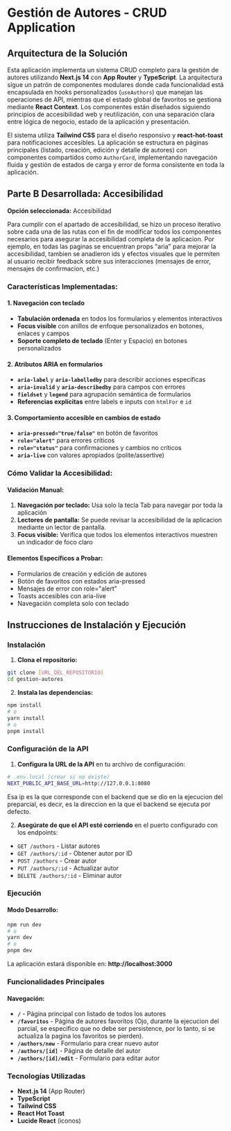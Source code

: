 # Gestión de Autores - CRUD Application

## Arquitectura de la Solución

Esta aplicación implementa un sistema CRUD completo para la gestión de autores utilizando **Next.js 14** con **App Router** y **TypeScript**. La arquitectura sigue un patrón de componentes modulares donde cada funcionalidad está encapsulada en hooks personalizados (`useAuthors`) que manejan las operaciones de API, mientras que el estado global de favoritos se gestiona mediante **React Context**. Los componentes están diseñados siguiendo principios de accesibilidad web y reutilización, con una separación clara entre lógica de negocio, estado de la aplicación y presentación.

El sistema utiliza **Tailwind CSS** para el diseño responsivo y **react-hot-toast** para notificaciones accesibles. La aplicación se estructura en páginas principales (listado, creación, edición y detalle de autores) con componentes compartidos como `AuthorCard`, implementando navegación fluida y gestión de estados de carga y error de forma consistente en toda la aplicación.

## Parte B Desarrollada: Accesibilidad

**Opción seleccionada:** Accesibilidad

Para cumplir con el apartado de accesibilidad, se hizo un proceso iterativo sobre cada una de las rutas con el fin de modificar todos los componentes necesarios para asegurar la accesibilidad completa de la aplicacion. Por ejemplo, en todas las paginas se encuentran props "aria" para mejorar la accesibilidad, tambien se anadieron ids y efectos visuales que le permiten al usuario recibir feedback sobre sus interacciones (mensajes de error, mensajes de confirmacion, etc.)

### Características Implementadas:

#### 1. Navegación con teclado
- **Tabulación ordenada** en todos los formularios y elementos interactivos
- **Focus visible** con anillos de enfoque personalizados en botones, enlaces y campos
- **Soporte completo de teclado** (Enter y Espacio) en botones personalizados

#### 2. Atributos ARIA en formularios
- **`aria-label`** y **`aria-labelledby`** para describir acciones específicas
- **`aria-invalid`** y **`aria-describedby`** para campos con errores
- **`fieldset`** y **`legend`** para agrupación semántica de formularios
- **Referencias explícitas** entre labels e inputs con `htmlFor` e `id`

#### 3. Comportamiento accesible en cambios de estado
- **`aria-pressed="true/false"`** en botón de favoritos
- **`role="alert"`** para errores críticos
- **`role="status"`** para confirmaciones y cambios no críticos
- **`aria-live`** con valores apropiados (polite/assertive)

### Cómo Validar la Accesibilidad:

#### Validación Manual:
1. **Navegación por teclado:** Usa solo la tecla Tab para navegar por toda la aplicación
2. **Lectores de pantalla:** Se puede revisar la accesibilidad de la aplicacion mediante un lector de pantalla.
3. **Focus visible:** Verifica que todos los elementos interactivos muestren un indicador de foco claro

#### Elementos Específicos a Probar:
- Formularios de creación y edición de autores
- Botón de favoritos con estados aria-pressed
- Mensajes de error con role="alert"
- Toasts accesibles con aria-live
- Navegación completa solo con teclado

## Instrucciones de Instalación y Ejecución

### Instalación

1. **Clona el repositorio:**
```bash
git clone [URL_DEL_REPOSITORIO]
cd gestion-autores
```

2. **Instala las dependencias:**
```bash
npm install
# o
yarn install
# o
pnpm install
```

### Configuración de la API

1. **Configura la URL de la API** en tu archivo de configuración:
```bash
# .env.local (crear si no existe)
NEXT_PUBLIC_API_BASE_URL=http://127.0.0.1:8080
```
Esa ip es la que corresponde con el backend que se dio en la ejecucion del preparcial, es decir, es la direccion en la que el backend se ejecuta por defecto.

2. **Asegúrate de que el API esté corriendo** en el puerto configurado con los endpoints:
- `GET /authors` - Listar autores
- `GET /authors/:id` - Obtener autor por ID  
- `POST /authors` - Crear autor
- `PUT /authors/:id` - Actualizar autor
- `DELETE /authors/:id` - Eliminar autor

### Ejecución

#### Modo Desarrollo:
```bash
npm run dev
# o
yarn dev
# o
pnpm dev
```

La aplicación estará disponible en: **http://localhost:3000**

### Funcionalidades Principales

#### Navegación:
- **`/`** - Página principal con listado de todos los autores
- **`/favoritos`** - Página de autores favoritos (Ojo, durante la ejecucion del parcial, se especifico que no debe ser persistence, por lo tanto, si se actualiza la pagina los favoritos se pierden).
- **`/authors/new`** - Formulario para crear nuevo autor
- **`/authors/[id]`** - Página de detalle del autor
- **`/authors/[id]/edit`** - Formulario para editar autor

### Tecnologías Utilizadas
- **Next.js 14** (App Router)
- **TypeScript**
- **Tailwind CSS**
- **React Hot Toast**
- **Lucide React** (iconos)
